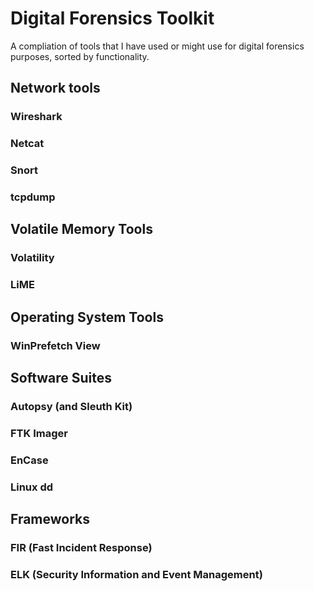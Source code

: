 # Digital Forensics Toolkit

A compliation of tools that I have used or might use for digital forensics purposes, sorted by functionality.

## Network tools

### Wireshark

### Netcat

### Snort

### tcpdump

## Volatile Memory Tools

### Volatility

### LiME

## Operating System Tools

### WinPrefetch View

## Software Suites

### Autopsy (and Sleuth Kit)

### FTK Imager

### EnCase

### Linux dd

## Frameworks

### FIR (Fast Incident Response)

### ELK (Security Information and Event Management)
